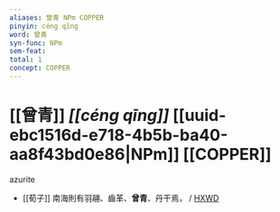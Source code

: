 ```yaml
---
aliases: 曾青 NPm COPPER
pinyin: céng qīng
word: 曾青
syn-func: NPm
sem-feat: 
total: 1
concept: COPPER 
---
```

# [[曾青]] *[[céng qīng]]*  [[uuid-ebc1516d-e718-4b5b-ba40-aa8f43bd0e86|NPm]] [[COPPER]]
azurite
 - [[荀子]] 南海則有羽翮、齒革、**曾青**、丹干焉，
                     / [HXWD](https://hxwd.org/textview.html?location=KR3a0002_tls_009-16a.4)